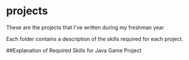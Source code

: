# projects
These are the projects that I've written during my freshman year

Each folder contains a description of the skills required for each project.

##Explanation of Required Skills for Java Game Project

